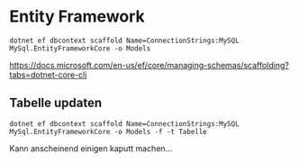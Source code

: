 
# Entity Framework

```
dotnet ef dbcontext scaffold Name=ConnectionStrings:MySQL MySql.EntityFrameworkCore -o Models
```

https://docs.microsoft.com/en-us/ef/core/managing-schemas/scaffolding?tabs=dotnet-core-cli



## Tabelle updaten

```
dotnet ef dbcontext scaffold Name=ConnectionStrings:MySQL MySql.EntityFrameworkCore -o Models -f -t Tabelle 
```

Kann anscheinend einigen kaputt machen...